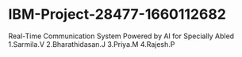 # IBM-Project-28477-1660112682
Real-Time Communication System Powered by AI for Specially Abled
1.Sarmila.V 2.Bharathidasan.J 3.Priya.M 4.Rajesh.P
